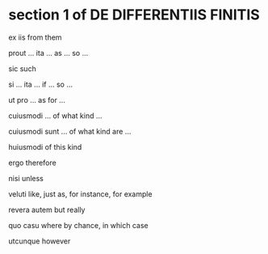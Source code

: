 # section 1 of DE DIFFERENTIIS FINITIS

ex iis
from them

prout ... ita ...
as ... so ...

sic
such

si ... ita ...
if ... so ...

ut pro ...
as for ...

cuiusmodi ...
of what kind ...

cuiusmodi sunt ...
of what kind are ...

huiusmodi
of this kind

ergo
therefore

nisi
unless

veluti
like, just as, for instance, for example

revera autem
but really

quo casu
where by chance, in which case

utcunque
however
